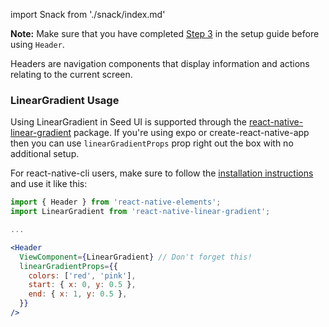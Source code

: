 import Snack from './snack/index.md'

<!-- To show the guide to configure Header Component to a project.
This is not added as description in comments of the component so is added here. -->

**Note:**
Make sure that you have completed [Step 3](getting_started.md#step-3-setup-react-native-safe-area-context) in the setup guide before using `Header`.

Headers are navigation components that display information and actions relating
to the current screen.

<Snack />

<!-- The react-native-linear-gradient is not configured with snack so the usage guide is added here to be displayed in documentation. -->

### LinearGradient Usage

Using LinearGradient in Seed UI is supported through the
[react-native-linear-gradient](https://github.com/react-native-community/react-native-linear-gradient)
package. If you're using expo or create-react-native-app then you can use
`linearGradientProps` prop right out the box with no additional setup.

For react-native-cli users, make sure to follow the
[installation instructions](https://github.com/react-native-community/react-native-linear-gradient#add-it-to-your-project)
and use it like this:

```jsx
import { Header } from 'react-native-elements';
import LinearGradient from 'react-native-linear-gradient';

...

<Header
  ViewComponent={LinearGradient} // Don't forget this!
  linearGradientProps={{
    colors: ['red', 'pink'],
    start: { x: 0, y: 0.5 },
    end: { x: 1, y: 0.5 },
  }}
/>
```
